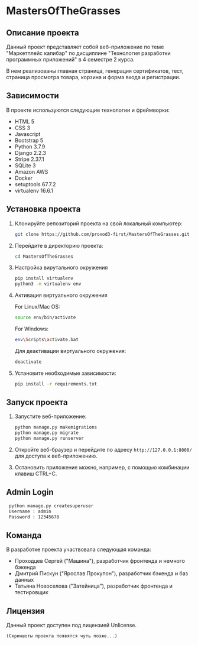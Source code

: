 # MastersOfTheGrasses

## Описание проекта

Данный проект представляет собой веб-приложение по теме "Маркетплейс капибар" по дисциплине "Технология разработки программных приложений" в 4 семестре 2 курса. 

В нем реализованы главная страница, генерация сертификатов, тест, страница просмотра товара, корзина и форма входа и регистрации.

## Зависимости

В проекте используются следующие технологии и фреймворки:

- HTML 5
- CSS 3
- Javascript
- Bootstrap 5
- Python 3.7.9
- Django 2.2.3
- Stripe 2.37.1
- SQLite 3
- Amazon AWS
- Docker
- setuptools 67.7.2
- virtualenv 16.6.1

## Установка проекта

1. Клонируйте репозиторий проекта на свой локальный компьютер:

   ```bash
   git clone https://github.com/proxod3-first/MastersOfTheGrasses.git
   ```

2. Перейдите в директорию проекта:

   ```bash
   cd MastersOfTheGrasses
   ```
3. Настройка вирутального окружения

   ```bash
   pip install virtualenv
   python3 -m virtualenv env
   ```
4. Активация виртуального окружения

   For Linux/Mac OS:
   ```bash 
   source env/bin/activate
   ```
   
   For Windows:
   ```bash
   env\Scripts\activate.bat
   ```
   
   Для деактивации виртуального окружения:
   ```bash
   deactivate
   ```
   
5. Установите необходимые зависимости:

   ```bash
   pip install -r requirements.txt
   ```

## Запуск проекта

1. Запустите веб-приложение:

   ```bash
   python manage.py makemigrations
   python manage.py migrate
   python manage.py runserver
   ```

2. Откройте веб-браузер и перейдите по адресу `http://127.0.0.1:8000/` для доступа к веб-приложению.
3. Остановить приложение можно, например, с помощью комбинации клавиш CTRL+C.

## Admin Login

   ```bash
    python manage.py createsuperuser
    Username : admin
    Password : 12345678
   ```
   
## Команда

В разработке проекта участвовала следующая команда:

- Проходцев Сергей ("Машина"), разработчик фронтенда и немного бэкенда
- Дмитрий Пискун ("Ярослав Прокупон"), разработчик бэкенда и баз данных
- Татьяна Новоселова ("Затейница"), разработчик фронтенда и тестировщик

## Лицензия

Данный проект доступен под лицензией Unlicense.


`(Скриншоты проекта появятся чуть позже...)`
